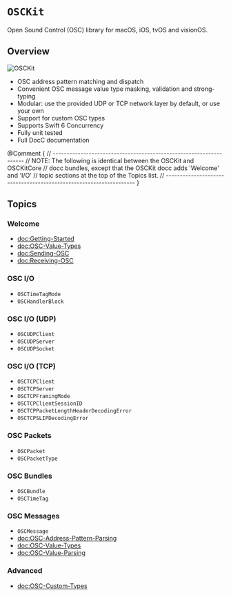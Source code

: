 # ``OSCKit``

Open Sound Control (OSC) library for macOS, iOS, tvOS and visionOS.

## Overview

![OSCKit](osckit-banner.png)

- OSC address pattern matching and dispatch
- Convenient OSC message value type masking, validation and strong-typing
- Modular: use the provided UDP or TCP network layer by default, or use your own
- Support for custom OSC types
- Supports Swift 6 Concurrency
- Fully unit tested
- Full DocC documentation

@Comment {
    // -------------------------------------------------------------------
    // NOTE: The following is identical between the OSCKit and OSCKitCore
    // docc bundles, except that the OSCKit docc adds 'Welcome' and 'I/O'
    // topic sections at the top of the Topics list.
    // -------------------------------------------------------------------
}

## Topics

### Welcome
- <doc:Getting-Started>
- <doc:OSC-Value-Types>
- <doc:Sending-OSC>
- <doc:Receiving-OSC>

### OSC I/O

- ``OSCTimeTagMode``
- ``OSCHandlerBlock``

### OSC I/O (UDP)

- ``OSCUDPClient``
- ``OSCUDPServer``
- ``OSCUDPSocket``

### OSC I/O (TCP)

- ``OSCTCPClient``
- ``OSCTCPServer``
- ``OSCTCPFramingMode``
- ``OSCTCPClientSessionID``
- ``OSCTCPPacketLengthHeaderDecodingError``
- ``OSCTCPSLIPDecodingError``

### OSC Packets

- ``OSCPacket``
- ``OSCPacketType``

### OSC Bundles

- ``OSCBundle``
- ``OSCTimeTag``

### OSC Messages

- ``OSCMessage``
- <doc:OSC-Address-Pattern-Parsing>
- <doc:OSC-Value-Types>
- <doc:OSC-Value-Parsing>

### Advanced

- <doc:OSC-Custom-Types>
